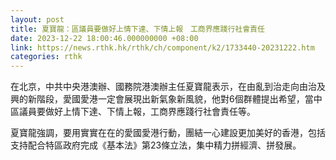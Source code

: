 ```yaml
---
layout: post
title: 夏寶龍：區議員要做好上情下達、下情上報　工商界應踐行社會責任
date: 2023-12-22 18:00:46.000000000 +08:00
link: https://news.rthk.hk/rthk/ch/component/k2/1733440-20231222.htm
categories: rthk
---
```


在北京，中共中央港澳辦、國務院港澳辦主任夏寶龍表示，在由亂到治走向由治及興的新階段，愛國愛港一定會展現出新氣象新風貌，他對6個群體提出希望，當中區議員要做好上情下達、下情上報，工商界應踐行社會責任等。

夏寶龍強調，要用實實在在的愛國愛港行動，團結一心建設更加美好的香港，包括支持配合特區政府完成《基本法》第23條立法，集中精力拼經濟、拼發展。
